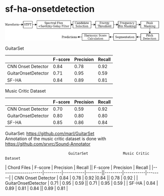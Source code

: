 # sf-ha-onsetdetection

![](img/diagram.png)  


GuitarSet

|                     | F-score | Precision | Recall |
|---------------------|---------|-----------|--------|
| CNN Onset Detector  | 0.84   | 0.78     | 0.92  |
| GuitarOnsetDetector |   0.71      |    0.95       |    0.59  |
| SF-HA               | 0.84   | 0.89     | 0.81  |



Music Critic Dataset 

|                     | F-score | Precision | Recall |
|---------------------|---------|-----------|--------|
| CNN Onset Detector  | 0.70   | 0.59     | 0.92  |
| GuitarOnsetDetector |   0.80      |    0.80       |    0.80  |
| SF-HA               | 0.85   | 0.86     | 0.84  |


GuitarSet: https://github.com/marl/GuitarSet  
Annotation of the music critic dataset is done with https://github.com/srvrc/Sound-Annotator  


                                 GuitarSet                Music Critic Dataset
| Chord Files         | F-score | Precision | Recall || F-score | Precision | Recall |
|---------------------|---------|-----------|--------||---------|-----------|--------|
| CNN Onset Detector  | 0.84   | 0.78     | 0.92  |0.84   || 0.78     | 0.92  |
| GuitarOnsetDetector |   0.71      |    0.95  |    0.59  ||  0.71      |    0.95  |    0.59  |
| SF-HA               | 0.84   | 0.89     | 0.81  | 0.84   || 0.89     | 0.81  |
